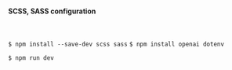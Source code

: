 #### SCSS, SASS configuration
<br/>

`$ npm install --save-dev scss sass`
`$ npm install openai dotenv`

`$ npm run dev`
